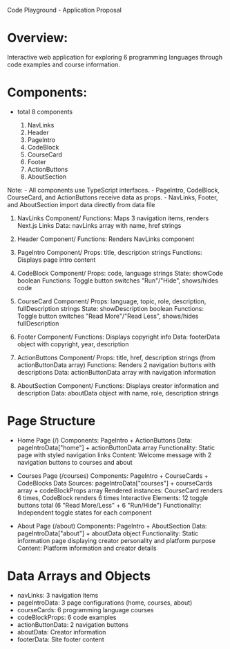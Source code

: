 Code Playground - Application Proposal


# Overview:
Interactive web application for exploring 6 programming languages through code examples and course information.


# Components:
- total 8 components

    1. NavLinks
    2. Header
    3. PageIntro
    4. CodeBlock
    5. CourseCard
    6. Footer
    7. ActionButtons
    8. AboutSection


Note: 
    - All components use TypeScript interfaces. 
    - PageIntro, CodeBlock, CourseCard, and ActionButtons receive data as props.
    - NavLinks, Footer, and AboutSection import data directly from data file


1. NavLinks Component/
    Functions: Maps 3 navigation items, renders Next.js Links
    Data: navLinks array with name, href strings

2. Header Component/
    Functions: Renders NavLinks component

3. PageIntro Component/
    Props: title, description strings
    Functions: Displays page intro content

4. CodeBlock Component/
    Props: code, language strings
    State: showCode boolean
    Functions: Toggle button switches "Run"/"Hide", shows/hides code

5. CourseCard Component/
    Props: language, topic, role, description, fullDescription strings
    State: showDescription boolean
    Functions: Toggle button switches "Read More"/"Read Less", shows/hides fullDescription

6. Footer Component/
    Functions: Displays copyright info
    Data: footerData object with copyright, year, description

7.  ActionButtons Component/
    Props: title, href, description strings (from actionButtonData array)
    Functions: Renders 2 navigation buttons with descriptions
    Data: actionButtonData array with navigation information

8. AboutSection Component/
    Functions: Displays creator information and description
    Data: aboutData object with name, role, description strings


# Page Structure

- Home Page (/)
    Components: PageIntro + ActionButtons
    Data: pageIntroData["home"] + actionButtonData array
    Functionality: Static page with styled navigation links
    Content: Welcome message with 2 navigation buttons to courses and about

- Courses Page (/courses)
    Components: PageIntro + CourseCards + CodeBlocks
    Data Sources: pageIntroData["courses"] + courseCards array + codeBlockProps array
    Rendered instances: CourseCard renders 6 times, CodeBlock renders 6 times
    Interactive Elements: 12 toggle buttons total (6 "Read More/Less" + 6 "Run/Hide")
    Functionality: Independent toggle states for each component

- About Page (/about)
    Components: PageIntro + AboutSection
    Data: pageIntroData["about"] + aboutData object
    Functionality: Static information page displaying creator personality and platform purpose
    Content: Platform information and creator details

# Data Arrays and Objects

- navLinks: 3 navigation items
- pageIntroData: 3 page configurations (home, courses, about)
- courseCards: 6 programming language courses
- codeBlockProps: 6 code examples
- actionButtonData: 2 navigation buttons
- aboutData: Creator information
- footerData: Site footer content